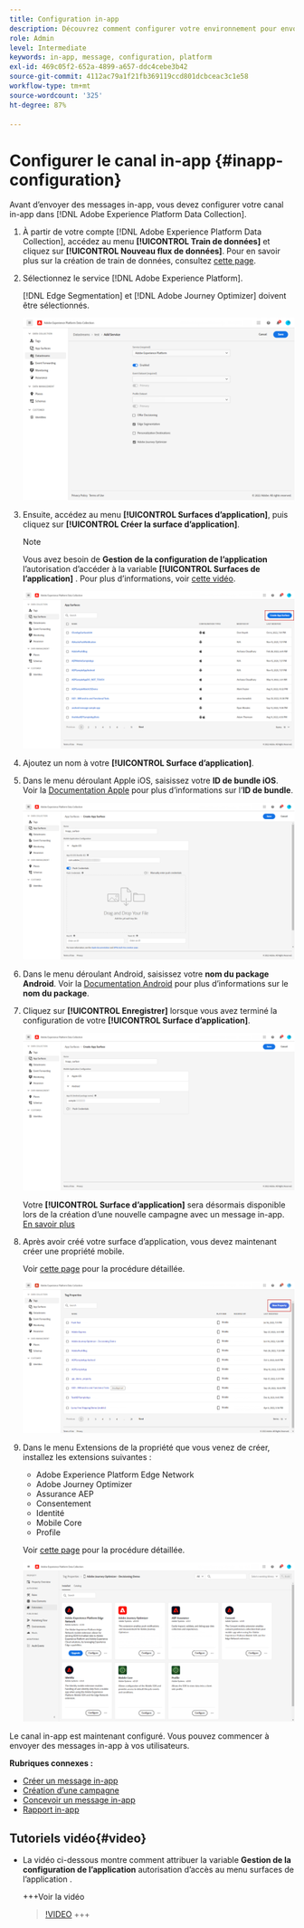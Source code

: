 ```yaml
---
title: Configuration in-app
description: Découvrez comment configurer votre environnement pour envoyer des messages in-app avec Journey Optimizer
role: Admin
level: Intermediate
keywords: in-app, message, configuration, platform
exl-id: 469c05f2-652a-4899-a657-ddc4cebe3b42
source-git-commit: 4112ac79a1f21fb369119ccd801dcbceac3c1e58
workflow-type: tm+mt
source-wordcount: '325'
ht-degree: 87%

---
```


# Configurer le canal in-app {#inapp-configuration}

Avant d’envoyer des messages in-app, vous devez configurer votre canal in-app dans [!DNL Adobe Experience Platform Data Collection].

1. À partir de votre compte [!DNL Adobe Experience Platform Data Collection], accédez au menu **[!UICONTROL Train de données]** et cliquez sur **[!UICONTROL Nouveau flux de données]**. Pour en savoir plus sur la création de train de données, consultez [cette page](https://experienceleague.adobe.com/docs/experience-platform/edge/datastreams/configure.html?lang=fr).

1. Sélectionnez le service [!DNL Adobe Experience Platform].

   [!DNL Edge Segmentation] et [!DNL Adobe Journey Optimizer] doivent être sélectionnés.

   ![](assets/inapp_config_6.png)

1. Ensuite, accédez au menu **[!UICONTROL Surfaces d’application]**, puis cliquez sur **[!UICONTROL Créer la surface d’application]**.

   >[!NOTE]
   >
   > Vous avez besoin de **Gestion de la configuration de l’application** l’autorisation d’accéder à la variable **[!UICONTROL Surfaces de l’application]** . Pour plus d’informations, voir [cette vidéo](#video).

   ![](assets/inapp_config_1.png)

1. Ajoutez un nom à votre **[!UICONTROL Surface d’application]**.


1. Dans le menu déroulant Apple iOS, saisissez votre **ID de bundle iOS**. Voir la [Documentation Apple](https://developer.apple.com/documentation/appstoreconnectapi/bundle_ids) pour plus d’informations sur l’**ID de bundle**.

   ![](assets/inapp_config_2.png)

1. Dans le menu déroulant Android, saisissez votre **nom du package Android**. Voir la [Documentation Android](https://support.google.com/admob/answer/9972781?hl=en#:~:text=The%20package%20name%20of%20an,supported%20third%2Dparty%20Android%20stores) pour plus d’informations sur le **nom du package**.

1. Cliquez sur **[!UICONTROL Enregistrer]** lorsque vous avez terminé la configuration de votre **[!UICONTROL Surface d’application]**.

   ![](assets/inapp_config_3.png)

   Votre **[!UICONTROL Surface d’application]** sera désormais disponible lors de la création d’une nouvelle campagne avec un message in-app. [En savoir plus](create-in-app.md)

1. Après avoir créé votre surface d’application, vous devez maintenant créer une propriété mobile.

   Voir [cette page](https://experienceleague.adobe.com/docs/experience-platform/tags/admin/companies-and-properties.html?lang=fr) pour la procédure détaillée.

   ![](assets/inapp_config_4.png)

1. Dans le menu Extensions de la propriété que vous venez de créer, installez les extensions suivantes :

   * Adobe Experience Platform Edge Network
   * Adobe Journey Optimizer
   * Assurance AEP
   * Consentement
   * Identité
   * Mobile Core
   * Profile

   Voir [cette page](https://experienceleague.adobe.com/docs/experience-platform/tags/ui/extensions/overview.html?lang=fr#add-a-new-extension) pour la procédure détaillée.

   ![](assets/inapp_config_5.png)

Le canal in-app est maintenant configuré. Vous pouvez commencer à envoyer des messages in-app à vos utilisateurs.

**Rubriques connexes :**

* [Créer un message in-app](create-in-app.md)
* [Création d’une campagne](../campaigns/create-campaign.md)
* [Concevoir un message in-app](design-in-app.md)
* [Rapport in-app](../reports/campaign-global-report.md#inapp-report)


## Tutoriels vidéo{#video}

* La vidéo ci-dessous montre comment attribuer la variable **Gestion de la configuration de l’application** autorisation d’accès au menu surfaces de l’application .

  +++Voir la vidéo
  >[!VIDEO](https://video.tv.adobe.com/v/3421607)
+++
